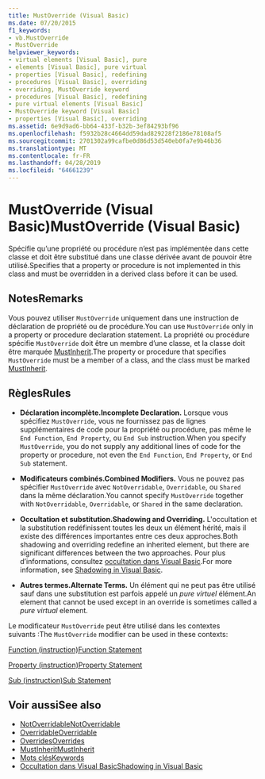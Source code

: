 ```yaml
---
title: MustOverride (Visual Basic)
ms.date: 07/20/2015
f1_keywords:
- vb.MustOverride
- MustOverride
helpviewer_keywords:
- virtual elements [Visual Basic], pure
- elements [Visual Basic], pure virtual
- properties [Visual Basic], redefining
- procedures [Visual Basic], overriding
- overriding, MustOverride keyword
- procedures [Visual Basic], redefining
- pure virtual elements [Visual Basic]
- MustOverride keyword [Visual Basic]
- properties [Visual Basic], overriding
ms.assetid: 6e9d9ad6-bb64-433f-b32b-3ef84293bf96
ms.openlocfilehash: f5932b28c4664dd59dad829228f2186e78108af5
ms.sourcegitcommit: 2701302a99cafbe0d86d53d540eb0fa7e9b46b36
ms.translationtype: MT
ms.contentlocale: fr-FR
ms.lasthandoff: 04/28/2019
ms.locfileid: "64661239"
---
```

# <a name="mustoverride-visual-basic"></a><span data-ttu-id="3e29f-102">MustOverride (Visual Basic)</span><span class="sxs-lookup"><span data-stu-id="3e29f-102">MustOverride (Visual Basic)</span></span>
<span data-ttu-id="3e29f-103">Spécifie qu’une propriété ou procédure n’est pas implémentée dans cette classe et doit être substitué dans une classe dérivée avant de pouvoir être utilisé.</span><span class="sxs-lookup"><span data-stu-id="3e29f-103">Specifies that a property or procedure is not implemented in this class and must be overridden in a derived class before it can be used.</span></span>  
  
## <a name="remarks"></a><span data-ttu-id="3e29f-104">Notes</span><span class="sxs-lookup"><span data-stu-id="3e29f-104">Remarks</span></span>  
 <span data-ttu-id="3e29f-105">Vous pouvez utiliser `MustOverride` uniquement dans une instruction de déclaration de propriété ou de procédure.</span><span class="sxs-lookup"><span data-stu-id="3e29f-105">You can use `MustOverride` only in a property or procedure declaration statement.</span></span> <span data-ttu-id="3e29f-106">La propriété ou procédure spécifie `MustOverride` doit être un membre d’une classe, et la classe doit être marquée [MustInherit](../../../visual-basic/language-reference/modifiers/mustinherit.md).</span><span class="sxs-lookup"><span data-stu-id="3e29f-106">The property or procedure that specifies `MustOverride` must be a member of a class, and the class must be marked [MustInherit](../../../visual-basic/language-reference/modifiers/mustinherit.md).</span></span>  
  
## <a name="rules"></a><span data-ttu-id="3e29f-107">Règles</span><span class="sxs-lookup"><span data-stu-id="3e29f-107">Rules</span></span>  
  
- <span data-ttu-id="3e29f-108">**Déclaration incomplète.**</span><span class="sxs-lookup"><span data-stu-id="3e29f-108">**Incomplete Declaration.**</span></span> <span data-ttu-id="3e29f-109">Lorsque vous spécifiez `MustOverride`, vous ne fournissez pas de lignes supplémentaires de code pour la propriété ou procédure, pas même le `End Function`, `End Property`, ou `End Sub` instruction.</span><span class="sxs-lookup"><span data-stu-id="3e29f-109">When you specify `MustOverride`, you do not supply any additional lines of code for the property or procedure, not even the `End Function`, `End Property`, or `End Sub` statement.</span></span>  
  
- <span data-ttu-id="3e29f-110">**Modificateurs combinés.**</span><span class="sxs-lookup"><span data-stu-id="3e29f-110">**Combined Modifiers.**</span></span> <span data-ttu-id="3e29f-111">Vous ne pouvez pas spécifier `MustOverride` avec `NotOverridable`, `Overridable`, ou `Shared` dans la même déclaration.</span><span class="sxs-lookup"><span data-stu-id="3e29f-111">You cannot specify `MustOverride` together with `NotOverridable`, `Overridable`, or `Shared` in the same declaration.</span></span>  
  
- <span data-ttu-id="3e29f-112">**Occultation et substitution.**</span><span class="sxs-lookup"><span data-stu-id="3e29f-112">**Shadowing and Overriding.**</span></span> <span data-ttu-id="3e29f-113">L'occultation et la substitution redéfinissent toutes les deux un élément hérité, mais il existe des différences importantes entre ces deux approches.</span><span class="sxs-lookup"><span data-stu-id="3e29f-113">Both shadowing and overriding redefine an inherited element, but there are significant differences between the two approaches.</span></span> <span data-ttu-id="3e29f-114">Pour plus d’informations, consultez [occultation dans Visual Basic](../../../visual-basic/programming-guide/language-features/declared-elements/shadowing.md).</span><span class="sxs-lookup"><span data-stu-id="3e29f-114">For more information, see [Shadowing in Visual Basic](../../../visual-basic/programming-guide/language-features/declared-elements/shadowing.md).</span></span>  
  
- <span data-ttu-id="3e29f-115">**Autres termes.**</span><span class="sxs-lookup"><span data-stu-id="3e29f-115">**Alternate Terms.**</span></span> <span data-ttu-id="3e29f-116">Un élément qui ne peut pas être utilisé sauf dans une substitution est parfois appelé un *pure virtuel* élément.</span><span class="sxs-lookup"><span data-stu-id="3e29f-116">An element that cannot be used except in an override is sometimes called a *pure virtual* element.</span></span>  
  
 <span data-ttu-id="3e29f-117">Le modificateur `MustOverride` peut être utilisé dans les contextes suivants :</span><span class="sxs-lookup"><span data-stu-id="3e29f-117">The `MustOverride` modifier can be used in these contexts:</span></span>  
  
 [<span data-ttu-id="3e29f-118">Function (instruction)</span><span class="sxs-lookup"><span data-stu-id="3e29f-118">Function Statement</span></span>](../../../visual-basic/language-reference/statements/function-statement.md)  
  
 [<span data-ttu-id="3e29f-119">Property (instruction)</span><span class="sxs-lookup"><span data-stu-id="3e29f-119">Property Statement</span></span>](../../../visual-basic/language-reference/statements/property-statement.md)  
  
 [<span data-ttu-id="3e29f-120">Sub (instruction)</span><span class="sxs-lookup"><span data-stu-id="3e29f-120">Sub Statement</span></span>](../../../visual-basic/language-reference/statements/sub-statement.md)  
  
## <a name="see-also"></a><span data-ttu-id="3e29f-121">Voir aussi</span><span class="sxs-lookup"><span data-stu-id="3e29f-121">See also</span></span>

- [<span data-ttu-id="3e29f-122">NotOverridable</span><span class="sxs-lookup"><span data-stu-id="3e29f-122">NotOverridable</span></span>](../../../visual-basic/language-reference/modifiers/notoverridable.md)
- [<span data-ttu-id="3e29f-123">Overridable</span><span class="sxs-lookup"><span data-stu-id="3e29f-123">Overridable</span></span>](../../../visual-basic/language-reference/modifiers/overridable.md)
- [<span data-ttu-id="3e29f-124">Overrides</span><span class="sxs-lookup"><span data-stu-id="3e29f-124">Overrides</span></span>](../../../visual-basic/language-reference/modifiers/overrides.md)
- [<span data-ttu-id="3e29f-125">MustInherit</span><span class="sxs-lookup"><span data-stu-id="3e29f-125">MustInherit</span></span>](../../../visual-basic/language-reference/modifiers/mustinherit.md)
- [<span data-ttu-id="3e29f-126">Mots clés</span><span class="sxs-lookup"><span data-stu-id="3e29f-126">Keywords</span></span>](../../../visual-basic/language-reference/keywords/index.md)
- [<span data-ttu-id="3e29f-127">Occultation dans Visual Basic</span><span class="sxs-lookup"><span data-stu-id="3e29f-127">Shadowing in Visual Basic</span></span>](../../../visual-basic/programming-guide/language-features/declared-elements/shadowing.md)

